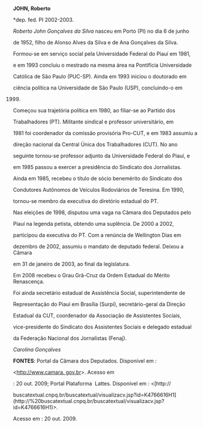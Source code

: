 **JOHN, Roberto**



\*dep. fed. PI 2002-2003.



*Roberto John Gonçalves da Silva* nasceu em Porto (PI) no dia 6 de junho

de 1952, filho de Alonso Alves da Silva e de Ana Gonçalves da Silva.



Formou-se em serviço social pela Universidade Federal do Piauí em 1981,

e em 1993 concluiu o mestrado na mesma área na Pontifícia Universidade

Católica de São Paulo (PUC-SP). Ainda em 1993 iniciou o doutorado em

ciência política na Universidade de São Paulo (USP), concluindo-o em

1999.



Começou sua trajetória política em 1980, ao filiar-se ao Partido dos

Trabalhadores (PT). Militante sindical e professor universitário, em

1981 foi coordenador da comissão provisória Pro-CUT, e em 1983 assumiu a

direção nacional da Central Única dos Trabalhadores (CUT). No ano

seguinte tornou-se professor adjunto da Universidade Federal do Piauí, e

em 1985 passou a exercer a presidência do Sindicato dos Jornalistas.

Ainda em 1985, recebeu o título de sócio benemérito do Sindicato dos

Condutores Autônomos de Veículos Rodoviários de Teresina. Em 1990,

tornou-se membro da executiva do diretório estadual do PT.



Nas eleições de 1998, disputou uma vaga na Câmara dos Deputados pelo

Piauí na legenda petista, obtendo uma suplência. De 2000 a 2002,

participou da executiva do PT. Com a renúncia de Wellington Dias em

dezembro de 2002, assumiu o mandato de deputado federal. Deixou a Câmara

em 31 de janeiro de 2003, ao final da legislatura.



Em 2008 recebeu o Grau Grã-Cruz da Ordem Estadual do Mérito Renascença.



Foi ainda secretário estadual de Assistência Social, superintendente de

Representação do Piauí em Brasília (Surpi), secretário-geral da Direção

Estadual da CUT, coordenador da Associação de Assistentes Sociais,

vice-presidente do Sindicato dos Assistentes Sociais e delegado estadual

da Federação Nacional dos Jornalistas (Fenaj).



*Carolina Gonçalves*



**FONTES**: Portal da Câmara dos Deputados. Disponível em :

\<[http://www.camara. gov.br](http://www.camara.%20gov.br/)\>. Acesso em

: 20 out. 2009; Portal Plataforma  Lattes. Disponível em : \<[http://

buscatextual.cnpq.br/buscatextual/visualizacv.jsp?id=K4766616H1](http://%20buscatextual.cnpq.br/buscatextual/visualizacv.jsp?id=K4766616H1)\>.

Acesso em : 20 out. 2009.



 

